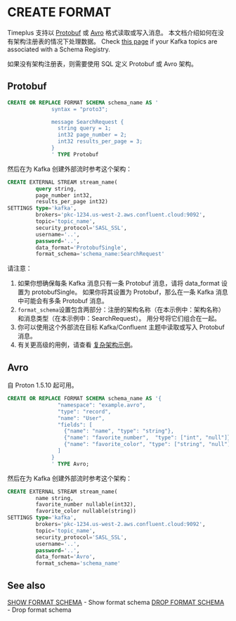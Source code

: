 # CREATE FORMAT

Timeplus 支持以 [Protobuf](https://protobuf.dev/) 或 [Avro](https://avro.apache.org) 格式读取或写入消息。 本文档介绍如何在没有架构注册表的情况下处理数据。 Check [this page](/proton-schema-registry) if your Kafka topics are associated with a Schema Registry.

如果没有架构注册表，则需要使用 SQL 定义 Protobuf 或 Avro 架构。

## Protobuf

```sql
CREATE OR REPLACE FORMAT SCHEMA schema_name AS '
              syntax = "proto3";

              message SearchRequest {
                string query = 1;
                int32 page_number = 2;
                int32 results_per_page = 3;
              }
              ' TYPE Protobuf
```

然后在为 Kafka 创建外部流时参考这个架构：

```sql
CREATE EXTERNAL STREAM stream_name(
         query string,
         page_number int32,
         results_per_page int32)
SETTINGS type='kafka',
         brokers='pkc-1234.us-west-2.aws.confluent.cloud:9092',
         topic='topic_name',
         security_protocol='SASL_SSL',
         username='..',
         password='..',
         data_format='ProtobufSingle',
         format_schema='schema_name:SearchRequest'
```

请注意：

1. 如果你想确保每条 Kafka 消息只有一条 Protobuf 消息，请将 data_format 设置为 protobufSingle。 如果你将其设置为 Protobuf，那么在一条 Kafka 消息中可能会有多条 Protobuf 消息。
2. `format_schema`设置包含两部分：注册的架构名称（在本示例中：架构名称）和消息类型（在本示例中：SearchRequest）。 用分号将它们组合在一起。
3. 你可以使用这个外部流在目标 Kafka/Confluent 主题中读取或写入 Protobuf 消息。
4. 有关更高级的用例，请查看 [复杂架构示例](#complex)。

## Avro

自 Proton 1.5.10 起可用。

```sql
CREATE OR REPLACE FORMAT SCHEMA schema_name AS '{
                "namespace": "example.avro",
                "type": "record",
                "name": "User",
                "fields": [
                  {"name": "name", "type": "string"},
                  {"name": "favorite_number",  "type": ["int", "null"]},
                  {"name": "favorite_color", "type": ["string", "null"]}
                ]
              }
              ' TYPE Avro;
```

然后在为 Kafka 创建外部流时参考这个架构：

```sql
CREATE EXTERNAL STREAM stream_name(
         name string,
         favorite_number nullable(int32),
         favorite_color nullable(string))
SETTINGS type='kafka',
         brokers='pkc-1234.us-west-2.aws.confluent.cloud:9092',
         topic='topic_name',
         security_protocol='SASL_SSL',
         username='..',
         password='..',
         data_format='Avro',
         format_schema='schema_name'
```

## See also

[SHOW FORMAT SCHEMA](/sql-show-format-schemas) - Show format schema
[DROP FORMAT SCHEMA](/sql-drop-format-schema) - Drop format schema
